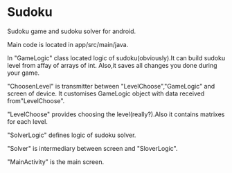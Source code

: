 # Sudoku

Sudoku game and sudoku solver for android.

Main code is located in app/src/main/java.

In "GameLogic" class located logic of sudoku(obviously).It can build sudoku level from affay of arrays of int.
Also,it saves all changes you done during your game.

"ChoosenLevel" is transmitter between "LevelChoose","GameLogic" and screen of device.
It customises GameLogic object with data received from"LevelChoose".

"LevelChoose" provides choosing the level(really?).Also it contains matrixes for each level.

"SolverLogic" defines logic of sudoku solver.

"Solver" is intermediary between screen and "SloverLogic".

"MainActivity" is the main screen.
